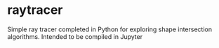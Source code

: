 # raytracer
Simple ray tracer completed in Python for exploring shape intersection algorithms. Intended to be compiled in Jupyter

